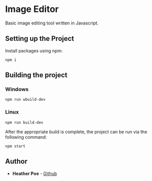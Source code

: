 # Image Editor
Basic image editing tool written in Javascript.

## Setting up the Project

Install packages using npm:
```
npm i
```

## Building the project

### Windows
```
npm run wbuild-dev
```

### Linux
```
npm run build-dev
```

After the appropriate build is complete, the project can be run via the following command:
```
npm start
```



## Author

* **Heather Poe** - [Github](https://github.com/Cafferoq)
